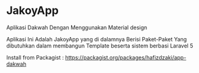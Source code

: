 # JakoyApp
Aplikasi Dakwah Dengan Menggunakan Material design

Aplikasi Ini Adalah JakoyApp yang di dalamnya Berisi Paket-Paket Yang dibutuhkan dalam membangun Template beserta sistem berbasi Laravel 5


Install from Packagist  : https://packagist.org/packages/hafizdzaki/app-dakwah
